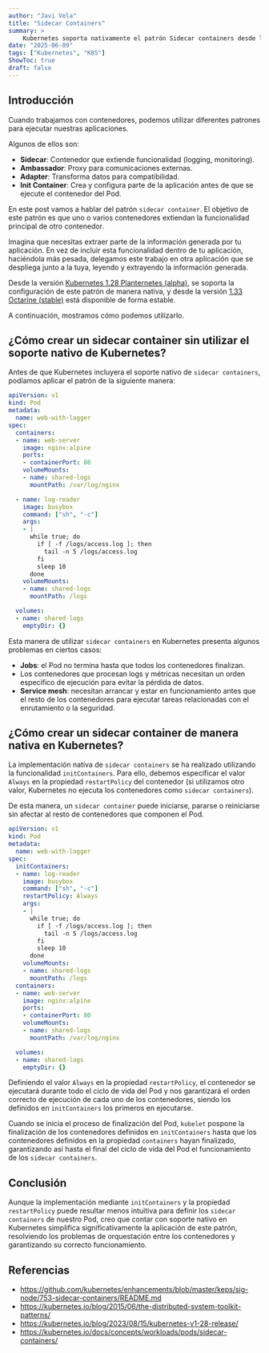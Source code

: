 ```yaml
---
author: "Javi Vela"
title: "Sidecar Containers"
summary: >
    Kubernetes soporta nativamente el patrón Sidecar containers desde la versión 1.33, ayudando así a resolver problemas de orquestación y ciclo de vida entre contenedores.
date: "2025-06-09"
tags: ["Kubernetes", "K8S"]
ShowToc: true
draft: false
---
```


## Introducción
Cuando trabajamos con contenedores, podemos utilizar diferentes patrones para ejecutar nuestras aplicaciones.

Algunos de ellos son:

- **Sidecar**: Contenedor que extiende funcionalidad (logging, monitoring).
- **Ambassador**: Proxy para comunicaciones externas.
- **Adapter**: Transforma datos para compatibilidad.
- **Init Container**: Crea y configura parte de la aplicación antes de que se ejecute el contenedor del Pod.

En este post vamos a hablar del patrón `sidecar container`. El objetivo de este patrón es que uno o varios contenedores extiendan la funcionalidad principal de otro contenedor.

Imagina que necesitas extraer parte de la información generada por tu aplicación. En vez de incluir esta funcionalidad dentro de tu aplicación, haciéndola más pesada, delegamos este trabajo en otra aplicación que se despliega junto a la tuya, leyendo y extrayendo la información generada.

Desde la versión [Kubernetes 1.28 Planternetes (alpha)](https://Kubernetes.io/blog/2023/08/15/Kubernetes-v1-28-release/#sidecar-init-containers), se soporta la configuración de este patrón de manera nativa, y desde la versión [1.33 Octarine (stable)](https://Kubernetes.io/blog/2025/04/23/Kubernetes-v1-33-release/#stable-sidecar-containers) está disponible de forma estable.

A continuación, mostramos cómo podemos utilizarlo.

## ¿Cómo crear un sidecar container sin utilizar el soporte nativo de Kubernetes?

Antes de que Kubernetes incluyera el soporte nativo de `sidecar containers`, podíamos aplicar el patrón de la siguiente manera:

```yaml
apiVersion: v1
kind: Pod
metadata:
  name: web-with-logger
spec:
  containers:
  - name: web-server
    image: nginx:alpine
    ports:
    - containerPort: 80
    volumeMounts:
    - name: shared-logs
      mountPath: /var/log/nginx

  - name: log-reader
    image: busybox
    command: ["sh", "-c"]
    args:
    - |
      while true; do
        if [ -f /logs/access.log ]; then
          tail -n 5 /logs/access.log
        fi
        sleep 10
      done
    volumeMounts:
    - name: shared-logs
      mountPath: /logs

  volumes:
  - name: shared-logs
    emptyDir: {}
```

Esta manera de utilizar `sidecar containers` en Kubernetes presenta algunos problemas en ciertos casos:

- **Jobs**: el Pod no termina hasta que todos los contenedores finalizan.
- Los contenedores que procesan logs y métricas necesitan un orden específico de ejecución para evitar la pérdida de datos.
- **Service mesh**: necesitan arrancar y estar en funcionamiento antes que el resto de los contenedores para ejecutar tareas relacionadas con el enrutamiento o la seguridad.

## ¿Cómo crear un sidecar container de manera nativa en Kubernetes?
La implementación nativa de `sidecar containers` se ha realizado utilizando la funcionalidad `initContainers`. Para ello, debemos especificar el valor `Always` en la propiedad `restartPolicy` del contenedor (si utilizamos otro valor, Kubernetes no ejecuta los contenedores como `sidecar containers`).

De esta manera, un `sidecar container` puede iniciarse, pararse o reiniciarse sin afectar al resto de contenedores que componen el Pod.

```yaml
apiVersion: v1
kind: Pod
metadata:
  name: web-with-logger
spec:
  initContainers:
  - name: log-reader
    image: busybox
    command: ["sh", "-c"]
    restartPolicy: Always
    args:
    - |
      while true; do
        if [ -f /logs/access.log ]; then
          tail -n 5 /logs/access.log
        fi
        sleep 10
      done
    volumeMounts:
    - name: shared-logs
      mountPath: /logs
  containers:
  - name: web-server
    image: nginx:alpine
    ports:
    - containerPort: 80
    volumeMounts:
    - name: shared-logs
      mountPath: /var/log/nginx

  volumes:
  - name: shared-logs
    emptyDir: {}
```

Definiendo el valor `Always` en la propiedad `restartPolicy`, el contenedor se ejecutará durante todo el ciclo de vida del Pod y nos garantizará el orden correcto de ejecución de cada uno de los contenedores, siendo los definidos en `initContainers` los primeros en ejecutarse.

Cuando se inicia el proceso de finalización del Pod, `kubelet` pospone la finalización de los contenedores definidos en `initContainers` hasta que los contenedores definidos en la propiedad `containers` hayan finalizado, garantizando así hasta el final del ciclo de vida del Pod el funcionamiento de los `sidecar containers`.

## Conclusión
Aunque la implementación mediante `initContainers` y la propiedad `restartPolicy` puede resultar menos intuitiva para definir los `sidecar containers` de nuestro Pod, creo que contar con soporte nativo en Kubernetes simplifica significativamente la aplicación de este patrón, resolviendo los problemas de orquestación entre los contenedores y garantizando su correcto funcionamiento.

## Referencias
- https://github.com/kubernetes/enhancements/blob/master/keps/sig-node/753-sidecar-containers/README.md
- https://kubernetes.io/blog/2015/06/the-distributed-system-toolkit-patterns/
- https://kubernetes.io/blog/2023/08/15/kubernetes-v1-28-release/
- https://kubernetes.io/docs/concepts/workloads/pods/sidecar-containers/
